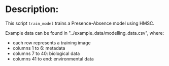 # Description:
This script `train_model` trains a Presence-Absence model using HMSC.

Example data can be found in "../example_data/modelling_data.csv", where:
- each row represents a training image
- columns 1 to 6: metadata
- columns 7 to 40: biological data
- columns 41 to end: environmental data
